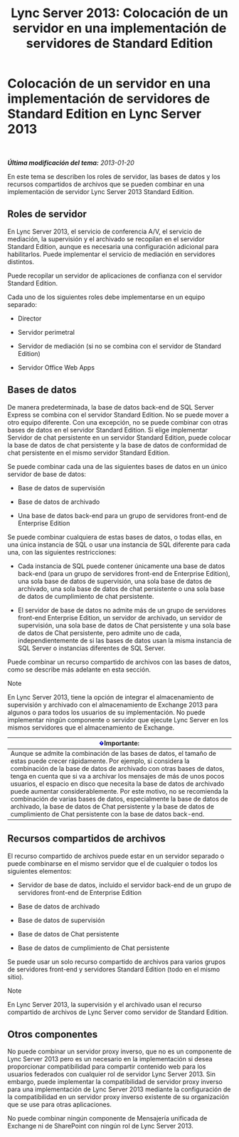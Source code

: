 ﻿---
title: 'Lync Server 2013: Colocación de un servidor en una implementación de servidores de Standard Edition'
TOCTitle: Colocación de un servidor en una implementación de servidores de Standard Edition
ms:assetid: 0763ffab-4fd6-463a-8e62-d97876b376d3
ms:mtpsurl: https://technet.microsoft.com/es-es/library/Gg398131(v=OCS.15)
ms:contentKeyID: 48274330
ms.date: 01/07/2017
mtps_version: v=OCS.15
ms.translationtype: HT
---

# Colocación de un servidor en una implementación de servidores de Standard Edition en Lync Server 2013

 

_**Última modificación del tema:** 2013-01-20_

En este tema se describen los roles de servidor, las bases de datos y los recursos compartidos de archivos que se pueden combinar en una implementación de servidor Lync Server 2013 Standard Edition.

## Roles de servidor

En Lync Server 2013, el servicio de conferencia A/V, el servicio de mediación, la supervisión y el archivado se recopilan en el servidor Standard Edition, aunque es necesaria una configuración adicional para habilitarlos. Puede implementar el servicio de mediación en servidores distintos.

Puede recopilar un servidor de aplicaciones de confianza con el servidor Standard Edition.

Cada uno de los siguientes roles debe implementarse en un equipo separado:

  - Director

  - Servidor perimetral

  - Servidor de mediación (si no se combina con el servidor de Standard Edition)

  - Servidor Office Web Apps

## Bases de datos

De manera predeterminada, la base de datos back-end de SQL Server Express se combina con el servidor Standard Edition. No se puede mover a otro equipo diferente. Con una excepción, no se puede combinar con otras bases de datos en el servidor Standard Edition. Si elige implementar Servidor de chat persistente en un servidor Standard Edition, puede colocar la base de datos de chat persistente y la base de datos de conformidad de chat persistente en el mismo servidor Standard Edition.

Se puede combinar cada una de las siguientes bases de datos en un único servidor de base de datos:

  - Base de datos de supervisión

  - Base de datos de archivado

  - Una base de datos back-end para un grupo de servidores front-end de Enterprise Edition

Se puede combinar cualquiera de estas bases de datos, o todas ellas, en una única instancia de SQL o usar una instancia de SQL diferente para cada una, con las siguientes restricciones:

  - Cada instancia de SQL puede contener únicamente una base de datos back-end (para un grupo de servidores front-end de Enterprise Edition), una sola base de datos de supervisión, una sola base de datos de archivado, una sola base de datos de chat persistente o una sola base de datos de cumplimiento de chat persistente.

  - El servidor de base de datos no admite más de un grupo de servidores front-end Enterprise Edition, un servidor de archivado, un servidor de supervisión, una sola base de datos de Chat persistente y una sola base de datos de Chat persistente, pero admite uno de cada, independientemente de si las bases de datos usan la misma instancia de SQL Server o instancias diferentes de SQL Server.

Puede combinar un recurso compartido de archivos con las bases de datos, como se describe más adelante en esta sección.


> [!NOTE]
> En Lync Server 2013, tiene la opción de integrar el almacenamiento de supervisión y archivado con el almacenamiento de Exchange 2013 para algunos o para todos los usuarios de su implementación. No puede implementar ningún componente o servidor que ejecute Lync Server en los mismos servidores que el almacenamiento de Exchange.



<table>
<thead>
<tr class="header">
<th><img src="images/Gg425917.important(OCS.15).gif" title="important" alt="important" />Importante:</th>
</tr>
</thead>
<tbody>
<tr class="odd">
<td>Aunque se admite la combinación de las bases de datos, el tamaño de estas puede crecer rápidamente. Por ejemplo, si considera la combinación de la base de datos de archivado con otras bases de datos, tenga en cuenta que si va a archivar los mensajes de más de unos pocos usuarios, el espacio en disco que necesita la base de datos de archivado puede aumentar considerablemente. Por este motivo, no se recomienda la combinación de varias bases de datos, especialmente la base de datos de archivado, la base de datos de Chat persistente y la base de datos de cumplimiento de Chat persistente con la base de datos back-end.</td>
</tr>
</tbody>
</table>


## Recursos compartidos de archivos

El recurso compartido de archivos puede estar en un servidor separado o puede combinarse en el mismo servidor que el de cualquier o todos los siguientes elementos:

  - Servidor de base de datos, incluido el servidor back-end de un grupo de servidores front-end de Enterprise Edition

  - Base de datos de archivado

  - Base de datos de supervisión

  - Base de datos de Chat persistente

  - Base de datos de cumplimiento de Chat persistente

Se puede usar un solo recurso compartido de archivos para varios grupos de servidores front-end y servidores Standard Edition (todo en el mismo sitio).


> [!NOTE]
> En Lync Server 2013, la supervisión y el archivado usan el recurso compartido de archivos de Lync Server como servidor de Standard Edition.



## Otros componentes

No puede combinar un servidor proxy inverso, que no es un componente de Lync Server 2013 pero es un necesario en la implementación si desea proporcionar compatibilidad para compartir contenido web para los usuarios federados con cualquier rol de servidor Lync Server 2013. Sin embargo, puede implementar la compatibilidad de servidor proxy inverso para una implementación de Lync Server 2013 mediante la configuración de la compatibilidad en un servidor proxy inverso existente de su organización que se use para otras aplicaciones.

No puede combinar ningún componente de Mensajería unificada de Exchange ni de SharePoint con ningún rol de Lync Server 2013.

